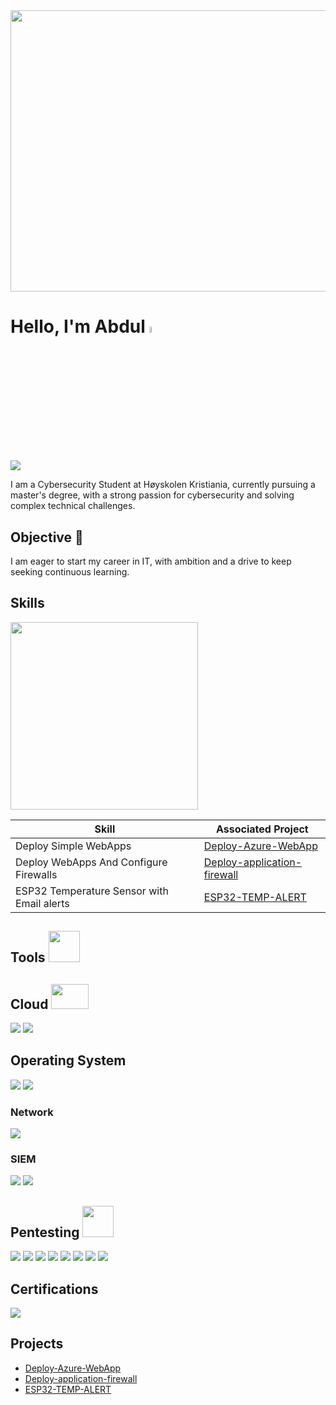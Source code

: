<div align="center">
  <img src="https://media.giphy.com/media/Yfr0yDwbR8K0DtXjm9/giphy.gif" width="600" height="450">
</div>

# Hello, I'm Abdul <img src="https://media.giphy.com/media/hvRJCLFzcasrR4ia7z/giphy.gif" width="5%">
<a href="https://www.linkedin.com/in/abdul-rafeh-alvi-8b9a00290/"><img src="https://img.shields.io/badge/-LinkedIn-0072b1?&style=for-the-badge&logo=linkedin&logoColor=white" /></a>

I am a Cybersecurity Student at Høyskolen Kristiania, currently pursuing a master's degree, with a strong passion for cybersecurity and solving complex technical challenges.

## Objective 🔭

I am eager to start my career in IT, with ambition and a drive to keep seeking continuous learning.

## Skills 
<img src="https://media.giphy.com/media/r9pNPo8J0AYB47JjYU/giphy.gif" width="300" height="300">

| Skill                                         | Associated Project         |
|-----------------------------------------------|----------------------------|
| Deploy Simple WebApps | <a href="https://github.com/abdulr15352/abdulr15352/tree/main/Cloud/Deploy-Azure-WebApp">Deploy-Azure-WebApp</a>|
| Deploy WebApps And Configure Firewalls | <a href="https://github.com/abdulr15352/abdulr15352/tree/main/Cloud/Deploy-application-firewall">Deploy-application-firewall</a>|
| ESP32 Temperature Sensor with Email alerts | <a href="https://github.com/abdulr15352/abdulr15352/tree/main/IOT/ESP32%20Based%20Webserver%20for%20Temperature%20and%20Humidity%20Measurement%20">ESP32-TEMP-ALERT</a>|

## Tools <img src="https://media.giphy.com/media/EzwHxGPqnk5cacgQ0X/giphy.gif" width="50" height="50">

## Cloud <img src="https://media.giphy.com/media/l46Cq6tr96hk5NoNW/giphy.gif" width="60" height="40">
<div>
    <img src="https://img.shields.io/badge/-AWS-232F3E?&style=for-the-badge&logo=amazon-aws&logoColor=white" />
    <img src="https://img.shields.io/badge/-Azure-0078D4?&style=for-the-badge&logo=microsoft-azure&logoColor=white" /> 
</div>

## Operating System
<div> 
    <img src="https://img.shields.io/badge/-Linux-FCC624?&style=for-the-badge&logo=linux&logoColor=black" /> 
    <img src="https://img.shields.io/badge/-Windows-0078D6?&style=for-the-badge&logo=windows&logoColor=white" /> 
</div>

### Network
<div>
    <img src="https://img.shields.io/badge/-Wireshark-1679A7?&style=for-the-badge&logo=Wireshark&logoColor=white" />
</div>


### SIEM
<div>
    <img src="https://img.shields.io/badge/-Splunk-000000?&style=for-the-badge&logo=Splunk&logoColor=white" />
    <img src="https://img.shields.io/badge/-Elastic-005571?&style=for-the-badge&logo=Elastic&logoColor=white" />
</div>

## Pentesting <img src="https://media.giphy.com/media/2DUl6BtXGAx2uyqIas/giphy.gif" width="50" height="50">
<div> 
    <img src="https://img.shields.io/badge/-Burp_Suite-FF5722?&style=for-the-badge&logo=Burp-Suite&logoColor=white" /> 
    <img src="https://img.shields.io/badge/-Nmap-005C9C?&style=for-the-badge&logo=Nmap&logoColor=white" /> 
    <img src="https://img.shields.io/badge/-Metasploit-2F2F2F?&style=for-the-badge&logo=Metasploit&logoColor=white" /> 
    <img src="https://img.shields.io/badge/-Kali_Linux-557C94?&style=for-the-badge&logo=Kali-Linux&logoColor=white" /> 
    <img src="https://img.shields.io/badge/-OWASP_ZAP-000000?&style=for-the-badge&logo=OWASP&logoColor=white" />
    <img src="https://img.shields.io/badge/-Nikto-B72A33?&style=for-the-badge&logoColor=white" />
    <img src="https://img.shields.io/badge/-Nessus-00A1E0?&style=for-the-badge&logo=Nessus&logoColor=white" />
    <img src="https://img.shields.io/badge/-Parrot_OS-58C2B0?&style=for-the-badge&logo=Parrot-OS&logoColor=white" />
</div>

## Certifications
<div>
<a href="https://tryhackme.com/room/jrpenetrationtester">
    <img src="https://img.shields.io/badge/-Junior_Penetration_Tester-009C00?&style=for-the-badge&logo=TryHackMe&logoColor=white" />
</a>
</div>

## Projects
- <a href="https://github.com/abdulr15352/abdulr15352/tree/main/Cloud/Deploy-Azure-WebApp">Deploy-Azure-WebApp</a>
- <a href="https://github.com/abdulr15352/abdulr15352/tree/main/Cloud/Deploy-application-firewall">Deploy-application-firewall</a>
- <a href="https://github.com/abdulr15352/abdulr15352/tree/main/IOT/ESP32%20Based%20Webserver%20for%20Temperature%20and%20Humidity%20Measurement%20">ESP32-TEMP-ALERT</a>

